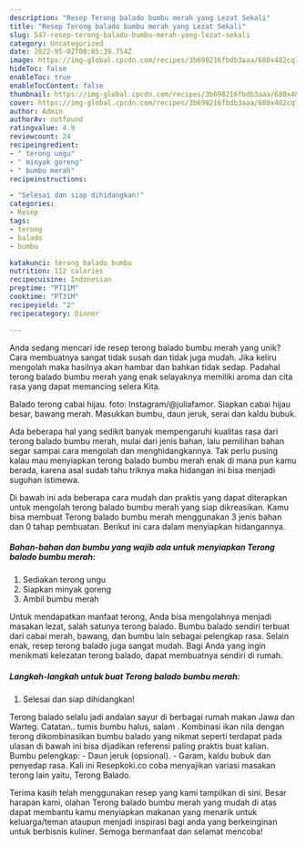 ```yaml
---
description: "Resep Terong balado bumbu merah yang Lezat Sekali"
title: "Resep Terong balado bumbu merah yang Lezat Sekali"
slug: 547-resep-terong-balado-bumbu-merah-yang-lezat-sekali
category: Uncategorized
date: 2022-05-02T00:05:39.754Z
image: https://img-global.cpcdn.com/recipes/3b698216fbdb3aaa/680x482cq70/terong-balado-bumbu-merah-foto-resep-utama.jpg
hideToc: false
enableToc: true
enableTocContent: false
thumbnail: https://img-global.cpcdn.com/recipes/3b698216fbdb3aaa/680x482cq70/terong-balado-bumbu-merah-foto-resep-utama.jpg
cover: https://img-global.cpcdn.com/recipes/3b698216fbdb3aaa/680x482cq70/terong-balado-bumbu-merah-foto-resep-utama.jpg
author: Admin
authorAv: notfound
ratingvalue: 4.9
reviewcount: 24
recipeingredient:
- " terong ungu"
- " minyak goreng"
- " bumbu merah"
recipeinstructions:

- "Selesai dan siap dihidangkan!"
categories:
- Resep
tags:
- terong
- balado
- bumbu

katakunci: terong balado bumbu 
nutrition: 112 calories
recipecuisine: Indonesian
preptime: "PT11M"
cooktime: "PT31M"
recipeyield: "2"
recipecategory: Dinner

---
```





Anda sedang mencari ide resep terong balado bumbu merah yang unik? Cara membuatnya sangat tidak susah dan tidak juga mudah. Jika keliru mengolah maka hasilnya akan hambar dan bahkan tidak sedap. Padahal terong balado bumbu merah yang enak selayaknya memiliki aroma dan cita rasa yang dapat memancing selera Kita.





Balado terong cabai hijau. foto: Instagram/@juliafamor. Siapkan cabai hijau besar, bawang merah. Masukkan bumbu, daun jeruk, serai dan kaldu bubuk.

Ada beberapa hal yang sedikit banyak mempengaruhi kualitas rasa dari terong balado bumbu merah, mulai dari jenis bahan, lalu pemilihan bahan segar sampai cara mengolah dan menghidangkannya. Tak perlu pusing kalau mau menyiapkan terong balado bumbu merah enak di mana pun kamu berada, karena asal sudah tahu triknya maka hidangan ini bisa menjadi suguhan istimewa.






Di bawah ini ada beberapa cara mudah dan praktis yang dapat diterapkan untuk mengolah terong balado bumbu merah yang siap dikreasikan. Kamu bisa membuat Terong balado bumbu merah menggunakan 3 jenis bahan dan 0 tahap pembuatan. Berikut ini cara dalam menyiapkan hidangannya.

<!--inarticleads1-->

##### Bahan-bahan dan bumbu yang wajib ada untuk menyiapkan Terong balado bumbu merah:

1. Sediakan  terong ungu
1. Siapkan  minyak goreng
1. Ambil  bumbu merah


Untuk mendapatkan manfaat terong, Anda bisa mengolahnya menjadi masakan lezat, salah satunya terong balado. Bumbu balado sendiri terbuat dari cabai merah, bawang, dan bumbu lain sebagai pelengkap rasa. Selain enak, resep terong balado juga sangat mudah. Bagi Anda yang ingin menikmati kelezatan terong balado, dapat membuatnya sendiri di rumah. 

<!--inarticleads2-->

##### Langkah-langkah untuk buat Terong balado bumbu merah:


1. Selesai dan siap dihidangkan!

Terong balado selalu jadi andalan sayur di berbagai rumah makan Jawa dan Warteg. Catatan.. tumis bumbu halus, salam . Kombinasi ikan nila dengan terong dikombinasikan bumbu balado yang nikmat seperti terdapat pada ulasan di bawah ini bisa dijadikan referensi paling praktis buat kalian. Bumbu pelengkap: - Daun jeruk (opsional). - Garam, kaldu bubuk dan penyedap rasa. Kali ini Resepkoki.co coba menyajikan variasi masakan terong lain yaitu, Terong Balado. 

Terima kasih telah menggunakan resep yang kami tampilkan di sini. Besar harapan kami, olahan Terong balado bumbu merah yang mudah di atas dapat membantu kamu menyiapkan makanan yang menarik untuk keluarga/teman ataupun menjadi inspirasi bagi anda yang berkeinginan untuk berbisnis kuliner. Semoga bermanfaat dan selamat mencoba!

